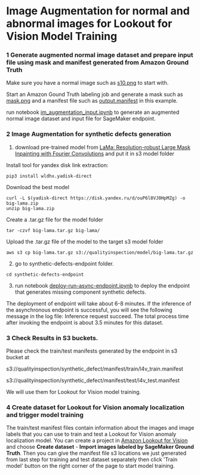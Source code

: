 # Image Augmentation for normal and abnormal images for Lookout for Vision Model Training
### 1 Generate augmented normal image dataset and prepare input file using mask and manifest generated from Amazon Ground Truth

Make sure you have a normal image such as [s10.png](https://gitlab.aws.dev/osoctavi/anomaly-augmentation-for-amazon-lookout-for-vision/-/blob/main/s10.png) to start with. 

Start an Amazon Gound Truth labeling job and generate a mask such as [mask.png](https://gitlab.aws.dev/osoctavi/anomaly-augmentation-for-amazon-lookout-for-vision/-/blob/main/mask.png) and a manifest file such as [output.manifest](https://gitlab.aws.dev/osoctavi/anomaly-augmentation-for-amazon-lookout-for-vision/-/blob/main/output.manifest) in this example.

run notebook [im_augmentation_input.ipynb](https://gitlab.aws.dev/osoctavi/anomaly-augmentation-for-amazon-lookout-for-vision/-/blob/main/im_augmentation_input.ipynb) to generate an augmented normal image dataset and input file for SageMaker endpoint.

### 2 Image Augmentation for synthetic defects generation
 
1) download pre-trained model from [LaMa: Resolution-robust Large Mask Inpainting with Fourier Convolutions](https://github.com/saic-mdal/lama) and put it in s3 model folder

Install tool for yandex disk link extraction:
```
pip3 install wldhx.yadisk-direct

```
Download the best model
```
curl -L $(yadisk-direct https://disk.yandex.ru/d/ouP6l8VJ0HpMZg) -o big-lama.zip
unzip big-lama.zip

```
Create a .tar.gz file for the model folder
```
tar -czvf big-lama.tar.gz big-lama/

```
Upload the .tar.gz file of the model to the target s3 model folder
```
aws s3 cp big-lama.tar.gz s3://qualityinspection/model/big-lama.tar.gz

```
2) go to synthetic-defects-endpoint folder.
```
cd synthetic-defects-endpoint

```
3) run notebook [deploy-run-async-endpoint.ipynb](https://gitlab.aws.dev/osoctavi/anomaly-augmentation-for-amazon-lookout-for-vision/-/blob/main/synthetic-defects-endpoint/deploy-run-async-endpoint.ipynb) to deploy the endpoint that generates missing component synthetic defects.

The deployment of endpoint will take about 6-8 minutes. If the inference of the asynchronous endpoint is successful, you will see the following message in the log file: Inference request succeed. The total process time after invoking the endpoint is about 3.5 minutes for this dataset.

### 3 Check Results in S3 buckets.

Please check the train/test manifests generated by the endpoint in s3 bucket at 

s3://qualityinspection/synthetic_defect/manifest/train/l4v_train.manifest

s3://qualityinspection/synthetic_defect/manifest/test/l4v_test.manifest

We will use them for Lookout for Vision model training. 

### 4 Create dataset for Lookout for Vision anomaly localization and trigger model training

The train/test manifest files contain information about the images and image labels that you can use to train and test a Lookout for Vision anomaly localization model. You can create a project in [Amazon Lookout for Vision](https://aws.amazon.com/lookout-for-vision/) and choose **Create dataset** - **Import images labeled by SageMaker Ground Truth**. Then you can give the manifest file s3 locations we just generated from last step for training and test dataset separately then click 'Train model' button on the right corner of the page to start model training. 
